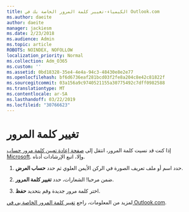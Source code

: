 ```yaml
---
title: الكيمياء-تغيير كلمة المرور الخاصة بك في Outlook.com
ms.author: daeite
author: daeite
manager: jackiesm
ms.date: 2/23/2018
ms.audience: Admin
ms.topic: article
ROBOTS: NOINDEX, NOFOLLOW
localization_priority: Normal
ms.collection: Adm_O365
ms.custom: ''
ms.assetid: 0bd18328-35e4-4e4a-94c3-48430e8e2e77
ms.openlocfilehash: bf6d6736eaf281bcd03f2fe8a204c8e42c81822f
ms.sourcegitcommit: 03a156a9c9740521155a30775492c7dff0982588
ms.translationtype: MT
ms.contentlocale: ar-SA
ms.lasthandoff: 03/22/2019
ms.locfileid: "30766623"
---
```

# <a name="change-your-password"></a>تغيير كلمة المرور

إذا كنت قد نسيت كلمة المرور، انتقل إلى [صفحة إعادة تعيين كلمة مرور حساب Microsoft](https://go.microsoft.com/fwlink/p/?linkid=841909). وإلا، اتبع الإرشادات أدناه.
  
1. حدد اسم أو ملف تعريف الصورة في الركن الأيمن العلوي ثم حدد **حساب العرض**. 
    
2. ضمن مرحبا! الشعارات، حدد **تغيير كلمة المرور**. 
    
3. اختر كلمة مرور جديدة وقم بتحديد **حفظ**. 
    
لمزيد من المعلومات، راجع [تغيير كلمة المرور الخاصة بي في Outlook.com](https://support.office.com/article/2138d690-811c-4545-b2f3-e4dbe80c9735.aspx).
  

